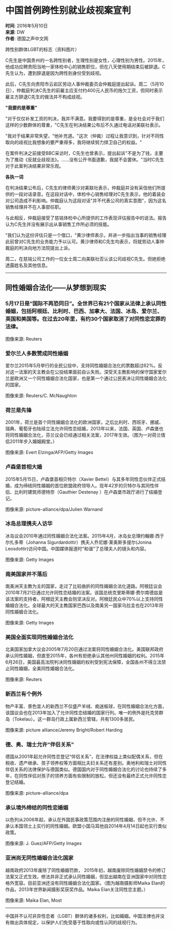 # 中国首例跨性别就业歧视案宣判

**时间**: 2016年5月10日  
**来源**: DW  
**作者**: 德国之声中文网  

跨性别群体LGBT的标志（资料图片）

C先生是中国贵州的一名跨性别者，生理性别是女性，心理性别为男性。2015年，他成功应聘贵阳当地一家体检中心的销售职位，但在八天使用期结束后被辞退。C先生认为，遭到辞退是因为跨性别身份受到歧视。

此后，C先生向贵阳市云岩区劳动人事仲裁委员会仲裁庭提出起诉。周二（5月10日），仲裁庭判决C先生的前雇主应支付约400元人民币的拖欠工资，但同时表示雇主方辞退C先生的做法并不构成歧视。

**"我要的是尊重"**

"对于仅仅补发工资的判决，我并不满意。我要得到的是尊重，是全社会对于我们这样的少数群体的尊重，"C先生在判决结果公布后不久通过电话对美联社表示。

"我对于结果非常失望，"他补充道。"这次（仲裁）过程让我意识到，针对不同性取向的歧视比我想象的要严重得多，我将继续努力捍卫自己的权益。"

在案件判决之前接受BBC采访时，C先生也曾表示，提出起诉"不是为了钱，主要为了推动《反就业歧视法》。……没有公开书面道歉，我就不会罢休。"当时C先生对于此案判决结果非常乐观。

**各执一词**

在判决结果公布后，C先生的律师黄沙对美联社表示，仲裁庭并没有采信他们所提供的一段对话录音。在这段对话中，体检中心销售经理对C先生表示，他的着装会对公司造成不利影响。仲裁庭认为这段对话"并不代表公司的真实意图"，因为这名销售经理并不在人事部任职。

与此相反，仲裁庭接受了慈铭体检中心所提供的工作表现评估报告中的说法。报告认为C先生并没有展示出从事销售工作所必须的技能。

"我们认为这份评估只是一个借口，"黄沙律师表示，并进一步指出当事的销售经理此前曾对C先生的业务能力予以认可。黄沙律师和C先生均表示，将就劳动人事仲裁庭的判决向地方法院提出上诉。

周二，在慈铭公司工作的一位女士周二向美联社否认该公司歧视C先生。但她拒绝透露姓名及其他信息。

---

## 同性婚姻合法化——从梦想到现实

### 5月17日是“国际不再恐同日”。全世界已有21个国家从法律上承认同性婚姻，包括阿根廷、比利时、巴西、加拿大、法国、冰岛、爱尔兰、英国和美国等。在过去20年里，有约30个国家取消了对同性恋定罪的法律。

图像来源: Reuters

### 爱尔兰人多数赞成同性婚姻

爱尔兰2015年5月举行的全民公投中，支持同性婚姻合法化的票数超过62%。反对这一法案的天主教会在公投结果面前自认失败。深受天主教影响的保守国家爱尔兰是欧洲又一个同性婚姻合法化国家，也是第一个通过公民表决让同性婚姻合法化的国家。

图像来源: Reuters/C. McNaughton

### 荷兰是先锋

2001年，荷兰是首个同性婚姻合法化的欧洲国家，之后比利时、西班牙、挪威、瑞典、葡萄牙也陆续立法允许同性恋结婚，2013年以来，法国、英国、卢森堡也将同性婚姻合法化，芬兰议会已经通过相关法案，2017年生效。（图为一对荷兰情侣2011年步入婚姻殿堂。）

图像来源: Evert Elzinga/AFP/Getty Images

### 卢森堡首相大婚

2015年5月15日，卢森堡首相贝特尔（Xavier Bettel）与其多年同性恋伙伴正式结婚，成为缔结同性婚姻的首位欧盟政府领导人。现年42岁的贝特尔与其同性伴侣、比利时建筑师德特奈（Gauthier Destenay ）在卢森堡市政厅进行了结婚登记。

图像来源: picture-alliance/dpa/Julien Warnand

### 冰岛总理携夫人访华

冰岛议会2010年通过同性婚姻合法化法案。2015年4月，冰岛女总理约翰娜·西于尔扎多蒂（Johanna Sigurdardottir）携夫人乔尼娜·莱奥斯多提尔(Jonina Leosdottir)访问中国。中国媒体报道时“和谐”了总理夫人的镜头和内容。

图像来源: Getty Images

### 南美国家并不落后

南美洲天主教为主的国家，走过了比较曲折的同性婚姻合法化道路。阿根廷议会2010年7月21日通过允许同性恋结婚的法案。该国总统克里斯蒂娜·费尔南德兹是该法案的支持者，阿根廷天主教会则坚决反对。阿根廷民众中70%以上支持同性婚姻合法化。全球最大的天主教国家巴西以及南美另一国家乌拉圭也在2013年将同性婚姻合法化。

图像来源: Getty Images

### 美国全面实现同性婚姻合法化

北美国家加拿大议会2005年7月20日通过法案将同性婚姻合法化。美国联邦政府承认同性婚姻，但直至2015年，各州有拒绝承认其他州同性婚姻的权利。2015年6月26日，美国最高法院判决同性婚姻的权利受到宪法保障，全国各州不得立法禁止同性婚姻，全美同性婚姻合法化。

图像来源: Reuters

### 新西兰有个例外

物产丰富、景色宜人的新西兰不仅盛产羊绒、痴迷板球，在同性婚姻合法化方面，该国议会也在2013年加入了允许同性恋结婚的国家行列。唯一的例外是托克劳群岛（Tokelau）。这一群岛行政上属新西兰管辖，共有1300多居民。

图像来源: picture alliance/Jeremy Bright/Robert Harding

### 德、奥、瑞士允许“伴侣关系”

德国从2001年起允许同性恋登记“伴侣关系”，在法律权益上类似配偶关系，但在税收、遗产继承、孩子领养权等方面相比夫妇关系还有差别。奥地利和瑞士对同性伴侣关系的法律保护与德国类似。德国国内对于同性婚姻合法化的讨论也持续了多年，在同性伴侣对孩子的领养方面有些限制的放松，但还没有最终正式允许同性恋登记结婚。

图像来源: picture-alliance/dpa

### 承认境外缔结的同性恋婚姻

以色列从2006年起，承认在外国民事政策范围内注册的同性婚姻，但不允许、不承认本国领土上实行的同性婚姻。欧盟小国马耳他自2014年4月14日起也实行类似政策。

图像来源: J. Guez/AFP/Getty Images

### 亚洲尚无同性婚姻合法化国家

越南政府2013年废除了同性婚姻罚款， 2015年初，越南废除同性婚姻禁令的修订法案又正式生效。修法并非正式承认同性婚姻，但显出越南在亚洲国家中对同性恋格外宽容。目前亚洲还没有同性婚姻合法化国家。（图为越南摄影师Maika Elan的作品，2013年世界新闻摄影奖获奖作品。Maika Elan关注同性恋主题。）

图像来源: Maika Elan, Most

---

中国并不认可非异性恋者（LGBT）群体的诸多权利，比如婚姻。中国法律也并没有做出具体规定，以保护人们免受基于性取向或性认同的歧视行为。